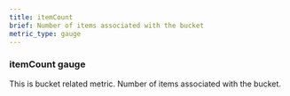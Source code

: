 ```yaml
---
title: itemCount
brief: Number of items associated with the bucket
metric_type: gauge
---
```

### itemCount gauge

This is bucket related metric. Number of items associated with the bucket.